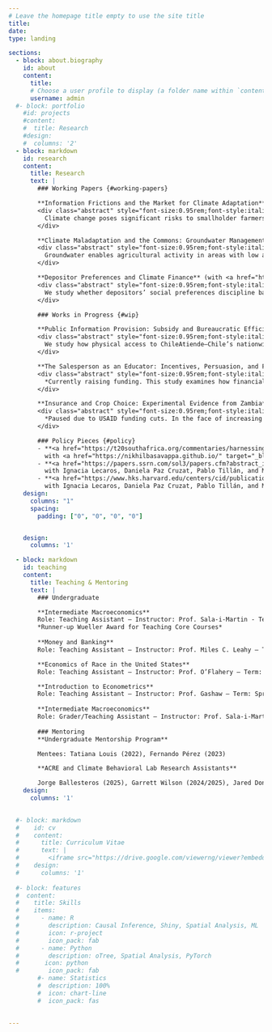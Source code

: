 ```yaml
---
# Leave the homepage title empty to use the site title
title:
date: 
type: landing

sections:
  - block: about.biography
    id: about
    content:
      title: 
      # Choose a user profile to display (a folder name within `content/authors/`)
      username: admin
  #- block: portfolio
    #id: projects
    #content:
    #  title: Research
    #design:
    #  columns: '2'
  - block: markdown
    id: research
    content:
      title: Research
      text: |
        ### Working Papers {#working-papers}

        **Information Frictions and the Market for Climate Adaptation** <em>(Job Market Paper)</em>  
        <div class="abstract" style="font-size:0.95rem;font-style:italic;font-weight:400;line-height:1.45;margin:0.35rem 0.75rem 0.55rem;opacity:.88;">
          Climate change poses significant risks to smallholder farmers across the developing world. Index insurance could provide risk mitigation, but has demonstrated persistently weak demand despite high theoretical value. I show that decision difficulty can partly explain this puzzle in index insurance as well as other agricultural adaptation products. With a framed field experiment with smallholder coffee farmers in Cauca, Colombia, I elicit incentivized demand across rainfall contracts that vary in payout probability and covariance with farm income. Farmers exhibit substantial difficulties in evaluating products. I test two interventions: the first targets evaluation difficulty, the second, average quality beliefs. The former increases quality responsiveness by over 50%, evidence of improvement in farmers' mapping from contract terms to value. Conversely, an advertising treatment does not affect average quality sensitivity while decreasing average demand by over 10%, consistent with low insurer reputation. A model characterizes how limited quality responsiveness creates incentives for firms to offer low-quality products, potentially “poisoning” the market and sustaining persistent missing markets despite possible welfare gains.
        </div>

        **Climate Maladaptation and the Commons: Groundwater Management in India** (with <a href="https://nikhilbasavappa.github.io/" target="_blank" rel="noopener">Nikhil Basavappa</a>)  
        <div class="abstract" style="font-size:0.95rem;font-style:italic;font-weight:400;line-height:1.45;margin:0.35rem 0.75rem 0.55rem;opacity:.88;">
          Groundwater enables agricultural activity in areas with low and variable rainfall. However, agricultural expansion has led to highly stressed aquifers throughout India. We show how a popular policy intervention, increasing irrigation efficiency, can lead to welfare losses. Marginal productivity gains can widen the gap between private and socially optimal extraction when stock externalities are strong. We leverage a multi-state groundwater management scheme that improved irrigation efficiency as well as variation in externality due to physical aquifer properties. Although the policy appears to have a null effect on aggregate, this hides significant heterogeneity: consistent with our theory, high-externality areas <em>increase</em> extraction both in absolute terms and relative to low-externality areas. This increase in extraction is accompanied by more multi-cropping, as well as more volatile evapotranspiration. Finally, these areas that have further depleted their groundwater reserves are less able to use groundwater to smooth over drought periods. In all, we show that although efficiency improvements can increase welfare during high rainfall periods, these areas are effectively maladapting by increasing total water need and becoming more vulnerable to climate variability.
        </div>

        **Depositor Preferences and Climate Finance** (with <a href="https://sites.google.com/view/jinglu/" target="_blank" rel="noopener">Jing Lu</a> and <a href="https://www.edward-shore.com/" target="_blank" rel="noopener">Edward Shore</a>)  
        <div class="abstract" style="font-size:0.95rem;font-style:italic;font-weight:400;line-height:1.45;margin:0.35rem 0.75rem 0.55rem;opacity:.88;">
          We study whether depositors’ social preferences discipline banks’ lending to environmentally intensive (“brown”) firms and how exposed banks manage the resulting funding risk through loan structure, especially syndication. We construct a bank-level index of deposit sensitivity by combining FDIC Summary of Deposits branch footprints with county-level presidential vote shares to proxy the local depositor base’s “green” tilt. Merging this measure with loan-level data from the syndicated market (Dealscan), we build a lender–loan panel with lender and year fixed effects to isolate within-bank variation over time in both the extensive margin of participation and the intensive margin of deal design. Two predictions guide the analysis: banks with more deposit-sensitive funding should (i) be less likely to participate in loans to brown borrowers and (ii) when they do lend, share exposure more aggressively—retaining smaller shares, assembling larger syndicates to facilitate offloading and mitigate risk. Using sectoral and emissions-based definitions of “brown,” we document patterns consistent with both predictions. Substantively, the results show that retail funding composition—beyond wholesale markets or regulation—disciplines climate-relevant credit allocation. Despite evidence of “sticky” deposits, banks actively manage tail reputational risk by rebalancing their lending activity.
        </div>

        ### Works in Progress {#wip}

        **Public Information Provision: Subsidy and Bureaucratic Efficiency** (with <a href="https://nanoochoa.github.io/" target="_blank" rel="noopener">Fernando Ochoa</a>, <a href="https://www.olab.berkeley.edu/graduate-students-1/daniela-paz" target="_blank" rel="noopener">Daniela Paz Cruzat</a>, and Marcela Zapata)  
        <div class="abstract" style="font-size:0.95rem;font-style:italic;font-weight:400;line-height:1.45;margin:0.35rem 0.75rem 0.55rem;opacity:.88;">
          We study how physical access to ChileAtiende—Chile’s nationwide one-stop service platform—shapes take-up of social programs, with a focus on housing subsidies. We assemble a national, multi-year panel that links (i) the timing and location of ChileAtiende office openings/closures and office-level visit logs, (ii) administrative records on applications and awards for major benefits (with DS01 housing subsidies as a core case), (iii) beneficiary origin and destination addresses to measure distance to the nearest office, and (iv) dated policy announcements that plausibly shift information demand. Our central question is whether improved proximity to an office increases applications and awards—and for whom—versus simply reallocating demand across channels. We test whether effects are stronger for households living nearer (vs. farther) to offices, around office openings, and in response to salient national announcements. The design leverages staggered office rollouts and announcement timing in a difference-in-differences framework with granular location and time fixed effects.
        </div>

        **The Salesperson as an Educator: Incentives, Persuasion, and Financial Literacy*** (with <a href="https://www.brianjonghwanlee.com/home" target="_blank" rel="noopener">Brian Jonghwan Lee</a>)  
        <div class="abstract" style="font-size:0.95rem;font-style:italic;font-weight:400;line-height:1.45;margin:0.35rem 0.75rem 0.55rem;opacity:.88;">
          *Currently raising funding. This study examines how financial intermediary incentives and financial literacy interventions shape financial product uptake and consumer protection among unbanked smallholder farmers in rural Colombia. Through a randomized controlled trial, we vary agent compensation structures (fixed versus commission-based pay) and client-focused messaging (financial literacy workshops versus standard promotional materials) to assess impacts on product comprehension, responsible use, and susceptibility to risky financial behaviors. By disentangling the roles of persuasion and information, the study contributes new insights into how agents can serve as effective educators rather than exploitative salespeople. Our findings will directly inform policy and practice, providing actionable evidence for regulators and financial institutions aiming to balance market expansion with consumer welfare.
        </div>

        **Insurance and Crop Choice: Experimental Evidence from Zambia*** (with <a href="https://www.econ.uzh.ch/en/people/faculty/casaburi.html" target="_blank" rel="noopener">Lorenzo Casaburi</a> and <a href="https://sites.google.com/view/jwillis/" target="_blank" rel="noopener">Jack Willis</a>)  
        <div class="abstract" style="font-size:0.95rem;font-style:italic;font-weight:400;line-height:1.45;margin:0.35rem 0.75rem 0.55rem;opacity:.88;">
          *Paused due to USAID funding cuts. In the face of increasing climate risk, Zambia has suffered from substantial droughts in the past 20 years, with severe consequences for smallholder farmers. We consider two broad approaches to help farmers adapt and build resilience to this new reality: the provision of crop insurance, to insure farmers in the face of increased risk; and the encouragement of diversification and climate-resilient crop choice. While these two approaches are often considered in isolation, we argue that programs like Zambia’s Food Security Pack program should consider them in unison. Farmers face initial risk and uncertainty when changing crops, making them reluctant to do so, even if it would reduce risk in the long run. Insurance, in overcoming some of this risk, has been shown to increase ex-ante investments, including by changing to more productive crops and varieties (Karlan et al. 2014). Moreover, switching to crops more suited to local agroeconomic conditions is argued to increase productivity substantially (Adamopoulos and Restuccia 2021). Switching to riskier but higher average return crops may thus be another benefit of insurance provision. We study the logistical feasibility of a large randomized controlled trial with Food Security Pack beneficiaries, farmers who meet the income and wealth requirements delineated by the government. Participants are cross randomized into free insurance and crop choice incentive treatments, in order to determine the added value of insurance in experimentation with new crops and higher productivity.
        </div>

        ### Policy Pieces {#policy}
        - **<a href="https://t20southafrica.org/commentaries/harnessing-the-potential-of-community-driven-groundwater-management-in-the-global-south-experiences-and-recommendations/" target="_blank" rel="noopener">Groundwater management strategies, T20 South Africa 2025</a>**  
          with <a href="https://nikhilbasavappa.github.io/" target="_blank" rel="noopener">Nikhil Basavappa</a>, Nitin Bassi, Anik Bhaduri, Soorya K K, Ekansha Khanduja, and Yashita Singh
        - **<a href="https://papers.ssrn.com/sol3/papers.cfm?abstract_id=5020060" target="_blank" rel="noopener">Can Chile Escape its Inequality Trap? 2024</a>**  
          with Ignacia Lecaros, Daniela Paz Cruzat, Pablo Tillán, and Michael Walton
        - **<a href="https://www.hks.harvard.edu/centers/cid/publications/faculty-working-papers/inequality-chile-perceptions-and-patterns" target="_blank" rel="noopener">Inequality in Chile, Perceptions and Patterns, 2023</a>**  
          with Ignacia Lecaros, Daniela Paz Cruzat, Pablo Tillán, and Michael Walton
    design:
      columns: "1"
      spacing:
        padding: ["0", "0", "0", "0"]


    design:
      columns: '1'

  - block: markdown
    id: teaching
    content:
      title: Teaching & Mentoring
      text: |
        ### Undergraduate

        **Intermediate Macroeconomics**  
        Role: Teaching Assistant — Instructor: Prof. Sala-i-Martin - Term: [Fall 2022](https://www.dropbox.com/scl/fi/kv7vfc9tcl2t5h53v281a/ECONUN3213_001_2022_3-INTERMEDIATEMACROECONOMICSECONW3213_001_2022_3_149111_RicardoPommerMunoz.pdf?rlkey=3rczmi2axnd8tm448mki3grsm&dl=1)
        *Runner-up Wueller Award for Teaching Core Courses*
      
        **Money and Banking**  
        Role: Teaching Assistant — Instructor: Prof. Miles C. Leahy — Term: [Spring 2021](https://www.dropbox.com/scl/fi/xe53xp7hakol0lnccb4qg/ECONUN3265_001_2021_1-MONEYANDBANKINGECONV3265_001_2021_1_115717_RicardoPommerMunoz.pdf?rlkey=8ofex1jr084zsna8ps71khu0s&dl=1)

        **Economics of Race in the United States**  
        Role: Teaching Assistant — Instructor: Prof. O’Flahery — Term: [Fall 2020](https://www.dropbox.com/scl/fi/sa6t6c5r76hg97792tfhz/ECONGU4438_001_2020_3-ECONOMICSOFRACEINTHEU.S.ECONGU4438_001_2020_3-ECONOMICSOFRACEINTHEU.S._RicardoPommerMunoz.pdf?rlkey=3j9fts77jpmnvmuh7ycy6utzy&dl=1)  

        **Introduction to Econometrics**  
        Role: Teaching Assistant — Instructor: Prof. Gashaw — Term: Spring 2020 [No evaluations due to pandemic]
        
        **Intermediate Macroeconomics**  
        Role: Grader/Teaching Assistant — Instructor: Prof. Sala-i-Martin — Term: [Fall 2019](https://www.dropbox.com/scl/fi/rkqj3luu18ya475vvsd6m/ECONUN3213_001_2019_3-INTERMEDIATEMACROECONOMICS_RicardoPommerMunoz.pdf?rlkey=1lqzut8eu6j3rahc8jb6fy0xi&dl=1)
        
        ### Mentoring
        **Undergraduate Mentorship Program**

        Mentees: Tatiana Louis (2022), Fernando Pérez (2023)

        **ACRE and Climate Behavioral Lab Research Assistants**

        Jorge Ballesteros (2025), Garrett Wilson (2024/2025), Jared Donohue (2025), Tulasi Cherukuri (2025), Irene Elfriede (2025), Henry Hopkins (2025), Nayantara Alva (2024), Julia Fu (2024), Julia Nash (2023), Ido Dvash (2022/2023), Jonathan Bornstein (2022/2023)
    design:
      columns: '1'

  
  #- block: markdown
  #    id: cv
  #    content:
  #      title: Curriculum Vitae
  #      text: |
  #        <iframe src="https://drive.google.com/viewerng/viewer?embedded=true&url=https://dl.dropboxusercontent.com/scl/fi/ha58rbygwk3mke7wl94qx/rpm_cv_2025.pdf?rlkey=jubf3a43f551cv56mp3jujm95&st=ygth3ykh&dl=0" width="100%" height="600px" style="border: none;"></iframe>
  #    design:
  #      columns: '1'
    
  #- block: features
  #  content:
  #    title: Skills
  #    items:
  #      - name: R
  #        description: Causal Inference, Shiny, Spatial Analysis, ML
  #        icon: r-project
  #        icon_pack: fab
  #      - name: Python
  #        description: oTree, Spatial Analysis, PyTorch
  #       icon: python
  #        icon_pack: fab
        #- name: Statistics
        #  description: 100%
        #  icon: chart-line
        #  icon_pack: fas
  

---
```

